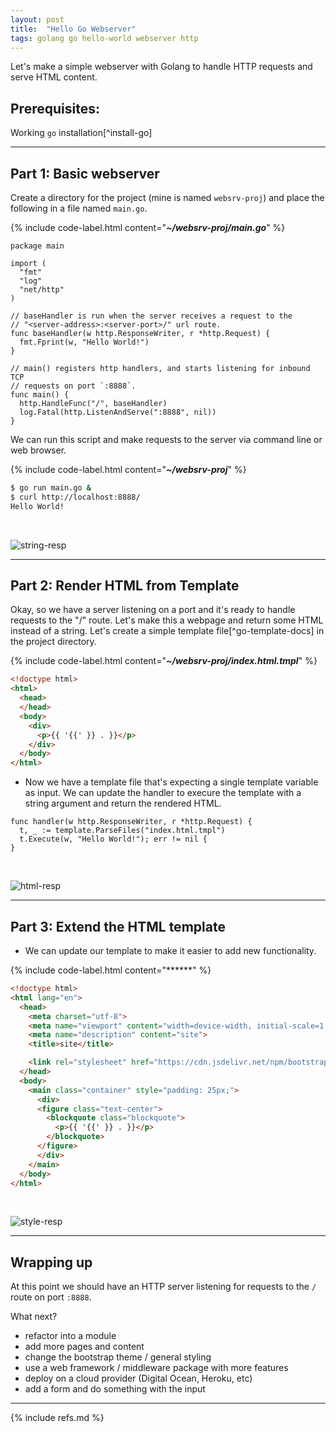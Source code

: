 ```yaml
---
layout: post
title:  "Hello Go Webserver"
tags: golang go hello-world webserver http
---
```


Let's make a simple webserver with Golang to handle HTTP requests and serve HTML content.

## Prerequisites:

Working `go` installation[^install-go]

---
## Part 1: Basic webserver 

Create a directory for the project (mine is named `websrv-proj`) and place the following in a file named `main.go`.

{% include code-label.html content="***~/websrv-proj/main.go***" %}
```golang
package main

import (
  "fmt"
  "log"
  "net/http"
)

// baseHandler is run when the server receives a request to the 
// "<server-address>:<server-port>/" url route.
func baseHandler(w http.ResponseWriter, r *http.Request) {
  fmt.Fprint(w, "Hello World!")
}

// main() registers http handlers, and starts listening for inbound TCP 
// requests on port `:8888`.
func main() {
  http.HandleFunc("/", baseHandler)
  log.Fatal(http.ListenAndServe(":8888", nil))
}
```

We can run this script and make requests to the server via command line or web browser.

{% include code-label.html content="***~/websrv-proj***" %}
```bash
$ go run main.go &
$ curl http://localhost:8888/
Hello World!
```

<br>

![string-resp](/assets/img/string-resp.png)

---
## Part 2: Render HTML from Template

Okay, so we have a server listening on a port and it's ready to handle requests to 
the "/" route. Let's make this a webpage and return some HTML instead of a string. 
Let's create a simple template file[^go-template-docs] in the project directory.

{% include code-label.html content="***~/websrv-proj/index.html.tmpl***" %}
```html
<!doctype html>
<html>
  <head>
  </head>
  <body>
    <div>
      <p>{{ '{{' }} . }}</p>
    </div>
  </body>
</html>
```

- Now we have a template file that's expecting a single template variable as input.
  We can update the handler to execure the template with a string argument and return 
  the rendered HTML.


```golang
func handler(w http.ResponseWriter, r *http.Request) {
  t, _ := template.ParseFiles("index.html.tmpl")
  t.Execute(w, "Hello World!"); err != nil {
}
```

<br>

![html-resp](/assets/img/html-resp.png)

---
## Part 3: Extend the HTML template

- We can update our template to make it easier to add new functionality.

{% include code-label.html content="******" %}
```html
<!doctype html>
<html lang="en">
  <head>
    <meta charset="utf-8">
    <meta name="viewport" content="width=device-width, initial-scale=1, shrink-to-fit=no">
    <meta name="description" content="site">
    <title>site</title>

    <link rel="stylesheet" href="https://cdn.jsdelivr.net/npm/bootstrap@4.6.2/dist/css/bootstrap.min.css" integrity="sha384-xOolHFLEh07PJGoPkLv1IbcEPTNtaed2xpHsD9ESMhqIYd0nLMwNLD69Npy4HI+N" crossorigin="anonymous">
  </head>
  <body>
    <main class="container" style="padding: 25px;">
      <div>
      <figure class="text-center">
        <blockquote class="blockquote">
          <p>{{ '{{' }} . }}</p>
        </blockquote>
      </figure>
      </div>
    </main>
  </body>
</html>
```

<br>

![style-resp](/assets/img/styled.png)

---
## Wrapping up

At this point we should have an HTTP server listening for requests to the
`/` route on port `:8888`. 

What next?

- refactor into a module
- add more pages and content
- change the bootstrap theme / general styling
- use a web framework / middleware package with more features
- deploy on a cloud provider (Digital Ocean, Heroku, etc)
- add a form and do something with the input

---

{% include refs.md %}